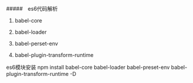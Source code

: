 #####　es6代码解析
  1. babel-core

  2. babel-loader

  3. babel-perset-env

  4. babel-plugin-transform-runtime

  es6模块安装
   npm install babel-core babel-loader babel-preset-env babel-plugin-transform-runtime -D

